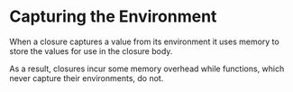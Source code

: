 # Capturing the Environment

When a closure captures a value from its environment it uses memory to store
the values for use in the closure body.

As a result, closures incur some memory overhead while functions, which never
capture their environments, do not.
